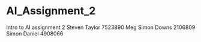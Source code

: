 # AI_Assignment_2
Intro to AI assignment 2
Steven Taylor 7523890
Meg
Simon Downs 2106809
Simon Daniel 4908066
